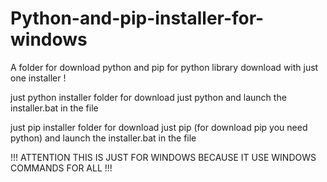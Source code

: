 # Python-and-pip-installer-for-windows
A folder for download python and pip for python library download with just one installer !

just python installer folder for download just python and launch the installer.bat in the file

just pip installer folder for download just pip (for download pip you need python) and launch the installer.bat in the file


!!! ATTENTION THIS IS JUST FOR WINDOWS BECAUSE IT USE WINDOWS COMMANDS FOR ALL !!!